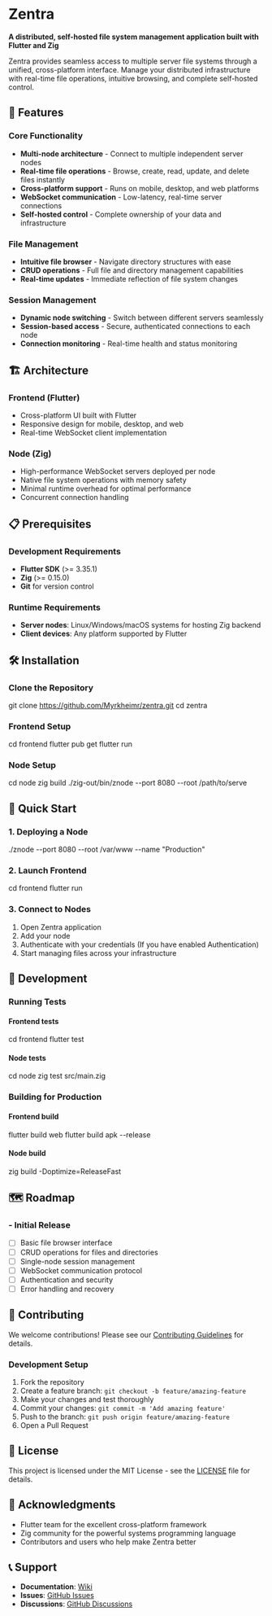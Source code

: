 # Zentra

**A distributed, self-hosted file system management application built with Flutter and Zig**

Zentra provides seamless access to multiple server file systems through a unified, cross-platform interface. Manage your distributed infrastructure with real-time file operations, intuitive browsing, and complete self-hosted control.

## 🚀 Features

### Core Functionality
- **Multi-node architecture** - Connect to multiple independent server nodes
- **Real-time file operations** - Browse, create, read, update, and delete files instantly
- **Cross-platform support** - Runs on mobile, desktop, and web platforms
- **WebSocket communication** - Low-latency, real-time server connections
- **Self-hosted control** - Complete ownership of your data and infrastructure

### File Management
- **Intuitive file browser** - Navigate directory structures with ease
- **CRUD operations** - Full file and directory management capabilities
- **Real-time updates** - Immediate reflection of file system changes

### Session Management
- **Dynamic node switching** - Switch between different servers seamlessly
- **Session-based access** - Secure, authenticated connections to each node
- **Connection monitoring** - Real-time health and status monitoring

## 🏗️ Architecture

### Frontend (Flutter)
- Cross-platform UI built with Flutter
- Responsive design for mobile, desktop, and web
- Real-time WebSocket client implementation

### Node (Zig)
- High-performance WebSocket servers deployed per node
- Native file system operations with memory safety
- Minimal runtime overhead for optimal performance
- Concurrent connection handling

## 📋 Prerequisites

### Development Requirements
- **Flutter SDK** (>= 3.35.1)
- **Zig** (>= 0.15.0)
- **Git** for version control

### Runtime Requirements
- **Server nodes**: Linux/Windows/macOS systems for hosting Zig backend
- **Client devices**: Any platform supported by Flutter

## 🛠️ Installation

### Clone the Repository
git clone https://github.com/Myrkheimr/zentra.git
cd zentra

### Frontend Setup
cd frontend
flutter pub get
flutter run

### Node Setup
cd node
zig build
./zig-out/bin/znode --port 8080 --root /path/to/serve

## 🚀 Quick Start

### 1. Deploying a Node
./znode --port 8080 --root /var/www --name "Production"

### 2. Launch Frontend
cd frontend
flutter run

### 3. Connect to Nodes
1. Open Zentra application
2. Add your node
3. Authenticate with your credentials (If you have enabled Authentication)
4. Start managing files across your infrastructure

## 🧪 Development

### Running Tests
#### Frontend tests

cd frontend
flutter test

#### Node tests

cd node
zig test src/main.zig

### Building for Production
#### Frontend build

flutter build web
flutter build apk --release

#### Node build

zig build -Doptimize=ReleaseFast

## 🗺️ Roadmap

### - Initial Release
- [ ] Basic file browser interface
- [ ] CRUD operations for files and directories
- [ ] Single-node session management
- [ ] WebSocket communication protocol
- [ ] Authentication and security
- [ ] Error handling and recovery

## 🤝 Contributing

We welcome contributions! Please see our [Contributing Guidelines](CONTRIBUTING.md) for details.

### Development Setup
1. Fork the repository
2. Create a feature branch: `git checkout -b feature/amazing-feature`
3. Make your changes and test thoroughly
4. Commit your changes: `git commit -m 'Add amazing feature'`
5. Push to the branch: `git push origin feature/amazing-feature`
6. Open a Pull Request

## 📄 License

This project is licensed under the MIT License - see the [LICENSE](https://github.com/Myrkheimr/zentra/blob/main/LICENSE) file for details.

## 🙏 Acknowledgments

- Flutter team for the excellent cross-platform framework
- Zig community for the powerful systems programming language
- Contributors and users who help make Zentra better

## 📞 Support

- **Documentation**: [Wiki](https://github.com/Myrkheimr/zentra/wiki)
- **Issues**: [GitHub Issues](https://github.com/Myrkheimr/zentra/issues)
- **Discussions**: [GitHub Discussions](https://github.com/Myrkheimr/zentra/discussions)